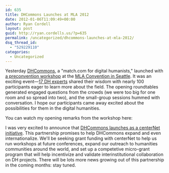 ```yaml
---
id: 635
title: DHCommons Launches at MLA 2012
date: 2012-01-06T11:09:49+00:00
author: Ryan Cordell
layout: post
guid: http://ryan.cordells.us/?p=635
permalink: /uncategorized/dhcommons-launches-at-mla-2012/
dsq_thread_id:
  - "529229110"
categories:
  - Uncategorized
---
```

Yesterday <a href="http://dhcommons.org/">DHCommons</a>, a "match.com for digital humanists," launched with <a href="http://www.dhcommons.org/mla2012-agenda">a preconvention workshop</a> at the <a href="http://www.mla.org/convention">MLA Convention in Seattle</a>. It was an exciting event—<a href="http://www.dhcommons.org/mla-workshop-experts">17 DH experts</a> shared their wisdom with nearly 100 participants eager to learn more about the field. The opening roundtables generated engaged questions from the crowds (we were too big for one room and so spread into two), and the small-group sessions hummed with conversation. I hope our participants came away excited about the possibilities for them in the digital humanities.

You can watch my opening remarks from the workshop here:



I was very excited to announce that <a href="http://www.dhcommons.org/blog/2012/01/05/dhcommons-launches-centernet-initiative">DHCommons launches as a centerNet initiative</a>. This partnership promises to help DHCommons expand and even internationalize. We'll be seeking grant funding with centerNet to help us run workshops at future conferences, expand our outreach to humanities communities around the world, and set up a competetive micro-grant program that will help incentivize and validate interinstitutional collaboration on DH projects. There will be lots more news growing out of this partnership in the coming months: stay tuned.